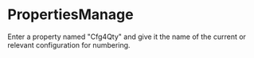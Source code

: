 # PropertiesManage

Enter a property named "Cfg4Qty" and give it the name of the current or relevant configuration for numbering.
